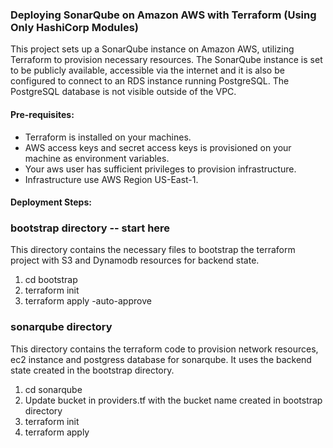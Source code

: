 ### Deploying SonarQube on Amazon AWS with Terraform (Using Only HashiCorp Modules)
This project sets up a SonarQube instance on Amazon AWS, utilizing Terraform to provision necessary resources. 
The SonarQube instance is set to be publicly available, accessible via the internet and it is  also be configured 
to connect to an RDS instance running PostgreSQL. The PostgreSQL database is not visible outside of the VPC. 

#### Pre-requisites:
- Terraform is installed on your machines.
- AWS access keys and secret access keys is provisioned on your machine as environment variables.
- Your aws user has sufficient privileges to provision infrastructure.
- Infrastructure use AWS Region US-East-1.


#### Deployment Steps:

### bootstrap directory -- start here
This directory contains the necessary files to bootstrap the terraform project with S3 and Dynamodb
resources for backend state.
1. cd bootstrap
2. terraform init
3. terraform apply -auto-approve

### sonarqube directory
This directory contains the terraform code to provision network resources, ec2 instance and postgress
database for sonarqube. It uses the backend state created in the bootstrap directory.
1. cd sonarqube
2. Update bucket in providers.tf with the bucket name created in bootstrap directory
3. terraform init
4. terraform apply

